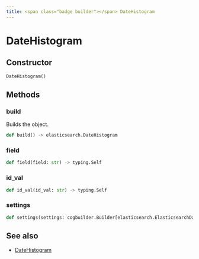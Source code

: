 ```yaml
---
title: <span class="badge builder"></span> DateHistogram
---
```

# <span class="badge builder"></span> DateHistogram

## Constructor

```python
DateHistogram()
```
## Methods

### <span class="badge object-method"></span> build

Builds the object.

```python
def build() -> elasticsearch.DateHistogram
```

### <span class="badge object-method"></span> field

```python
def field(field: str) -> typing.Self
```

### <span class="badge object-method"></span> id_val

```python
def id_val(id_val: str) -> typing.Self
```

### <span class="badge object-method"></span> settings

```python
def settings(settings: cogbuilder.Builder[elasticsearch.ElasticsearchDateHistogramSettings]) -> typing.Self
```

## See also

 * <span class="badge object-type-class"></span> [DateHistogram](./object-DateHistogram.md)
